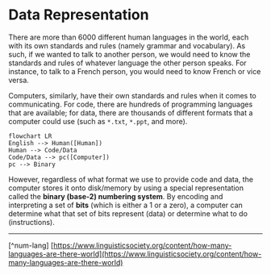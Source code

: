 # Data Representation
There are more than 6000 different human languages in the world, each with its own standards and rules (namely grammar and vocabulary). As such, if we wanted to talk to another person, we would need to know the standards and rules of whatever language the other person speaks. For instance, to talk to a French person, you would need to know French or vice versa.

Computers, similarly, have their own standards and rules when it comes to communicating. For code, there are hundreds of programming languages that are available; for data, there are thousands of different formats that a computer could use (such as `*.txt`, `*.ppt`, and more).
```mermaid
flowchart LR
English --> Human([Human])
Human --> Code/Data
Code/Data --> pc([Computer])
pc --> Binary
```
However, regardless of what format we use to provide code and data, the computer stores it onto disk/memory by using a special representation called the **binary (base-2) numbering system**. By encoding and interpreting a set of **bits** (which is either a 1 or a zero), a computer can determine what that set of bits represent (data) or determine what to do (instructions).



---

[^num-lang] [https://www.linguisticsociety.org/content/how-many-languages-are-there-world](https://www.linguisticsociety.org/content/how-many-languages-are-there-world)